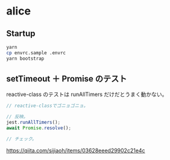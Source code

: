 # alice

## Startup

```bash
yarn
cp envrc.sample .envrc
yarn bootstrap
```

## setTimeout ＋ Promise のテスト

reactive-class のテストは runAllTimers だけだとうまく動かない。

```ts
// reactive-classでゴニョゴニョ。

// 反映。
jest.runAllTimers();
await Promise.resolve();

// チェック。
```

https://qiita.com/sijiaoh/items/03628eeed29902c21e4c

